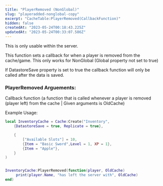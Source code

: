 ```yaml
---
title: "PlayerRemoved (NonGlobal)"
slug: "playeradded-nonglobal-copy"
excerpt: "CacheTable:PlayerRemoved(CallbackFunction)"
hidden: false
createdAt: "2023-05-24T00:18:43.225Z"
updatedAt: "2023-05-24T00:33:07.586Z"
---
```

This is only usable within the server. 

This function sets a callback for when a player is removed from the cache/game. This only works for NonGlobal (Global property not set to true)

If DatastoreSave property is set to true the callback function will only be called after the data is saved.

### PlayerRemoved Arguements:

Callback function (a function that is called whenever a player is removed (player left) from the cache | Given arguments is OldCache)

Example Usage:

```lua example
local InventoryCache = Cache:Create("Inventory", 
	{DatastoreSave = true, Replicate = true}, 

	{
		["Available Slots"] = 10,
		{Item = "Basic Sword",Level = 1, XP = 1},
		{Item = "Apple"},
	}
)


InventoryCache:PlayerRemoved(function(player, OldCache) 
	 print(player.Name, "has left the server with", OldCache)
end)

```